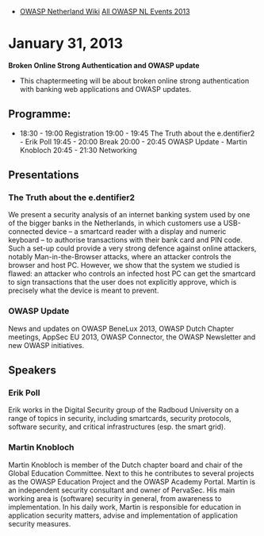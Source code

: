   - [OWASP Netherland Wiki](Netherlands "wikilink")
    [All OWASP NL Events
    2013](Netherlands_Previous_Events_2013 "wikilink")

# January 31, 2013

**Broken Online Strong Authentication and OWASP update**

  -
    This chaptermeeting will be about broken online strong
    authentication with banking web applications and OWASP updates.

## Programme:

  -
    18:30 - 19:00 Registration
    19:00 - 19:45 The Truth about the e.dentifier2 - Erik Poll
    19:45 - 20:00 Break
    20:00 - 20:45 OWASP Update - Martin Knobloch
    20:45 - 21:30 Networking

## Presentations

### The Truth about the e.dentifier2

We present a security analysis of an internet banking system used by one
of the bigger banks in the Netherlands, in which customers use a
USB-connected device – a smartcard reader with a display and numeric
keyboard – to authorise transactions with their bank card and PIN code.
Such a set-up could provide a very strong defence against online
attackers, notably Man-in-the-Browser attacks, where an attacker
controls the browser and host PC. However, we show that the system we
studied is flawed: an attacker who controls an infected host PC can get
the smartcard to sign transactions that the user does not explicitly
approve, which is precisely what the device is meant to prevent.

### OWASP Update

News and updates on OWASP BeneLux 2013, OWASP Dutch Chapter meetings,
AppSec EU 2013, OWASP Connector, the OWASP Newsletter and new OWASP
initiatives.

## Speakers

### Erik Poll

Erik works in the Digital Security group of the Radboud University on a
range of topics in security, including smartcards, security protocols,
software security, and critical infrastructures (esp. the smart grid).

### Martin Knobloch

Martin Knobloch is member of the Dutch chapter board and chair of the
Global Education Committee. Next to this he contributes to several
projects as the OWASP Education Project and the OWASP Academy Portal.
Martin is an independent security consultant and owner of PervaSec. His
main working area is (software) security in general, from awareness to
implementation. In his daily work, Martin is responsible for education
in application security matters, advise and implementation of
application security measures.